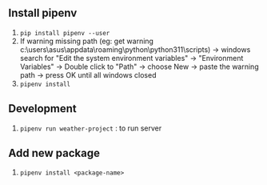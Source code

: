 ## Install pipenv
1. `pip install pipenv --user`
2. If warning missing path (eg: get warning c:\users\asus\appdata\roaming\python\python311\scripts) -> windows search for "Edit the system environment variables" -> "Environment Variables" -> Double click to "Path" -> choose New -> paste the warning path -> press OK until all windows closed
3. `pipenv install` 

## Development 
1. `pipenv run weather-project` : to run server

## Add new package
1. `pipenv install <package-name> `
